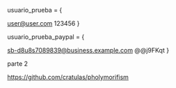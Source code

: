 usuario_prueba = {

  user@user.com
  123456
}

usuario_prueba_paypal = {

  sb-d8u8s7089839@business.example.com
  @@j9FKqt
}


parte 2

https://github.com/cratulas/pholymorifism